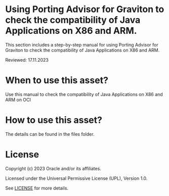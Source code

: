 # Using Porting Advisor for Graviton to check the compatibility of  Java Applications on X86 and ARM.

This section includes a step-by-step manual for using Porting Advisor for Graviton to check the compatibility of Java Applications on X86 and ARM.
 
Reviewed: 17.11.2023
 
# When to use this asset?
 
Use this manual to check the compatibility of Java Applications on X86 and ARM on OCI
 
# How to use this asset?
 
The details can be found in the files folder.
 
# License
 
Copyright (c) 2023 Oracle and/or its affiliates.
 
Licensed under the Universal Permissive License (UPL), Version 1.0.
 
See [LICENSE](https://github.com/oracle-devrel/technology-engineering/blob/main/LICENSE) for more details.




